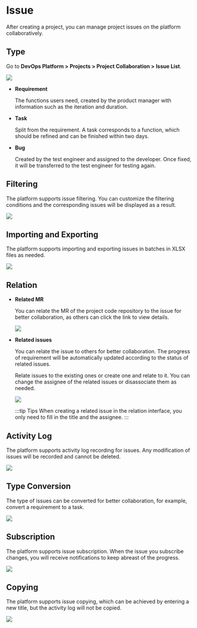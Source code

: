 # Issue

After creating a project, you can manage project issues on the platform collaboratively.

## Type

Go to **DevOps Platform > Projects > Project Collaboration > Issue List**.

![](http://terminus-paas.oss-cn-hangzhou.aliyuncs.com/paas-doc/2022/02/18/72c5cca0-5280-4d95-92ff-78eb856ae435.png)

- **Requirement**

   The functions users need, created by the product manager with information such as the iteration and duration.

- **Task**

   Split from the requirement. A task corresponds to a function, which should be refined and can be finished within two days.

- **Bug**

   Created by the test engineer and assigned to the developer. Once fixed, it will be transferred to the test engineer for testing again.

## Filtering

The platform supports issue filtering. You can customize the filtering conditions and the corresponding issues will be displayed as a result.

![](http://terminus-paas.oss-cn-hangzhou.aliyuncs.com/paas-doc/2022/02/18/b31c50a4-6bdc-4b7b-888a-99e39eaa6259.png)

## Importing and Exporting

The platform supports importing and exporting issues in batches in XLSX files as needed.

![](http://terminus-paas.oss-cn-hangzhou.aliyuncs.com/paas-doc/2022/02/18/d8de22f4-064a-4af9-9e0e-908b899d0411.png)

## Relation

- **Related MR**

   You can relate the MR of the project code repository to the issue for better collaboration, as others can click the link to view details.

   ![](http://terminus-paas.oss-cn-hangzhou.aliyuncs.com/paas-doc/2022/02/18/ade41f8a-1d10-4f81-a374-bf4d9543c946.png)

- **Related issues**

   You can relate the issue to others for better collaboration. The progress of requirement will be automatically updated according to the status of related issues.

   Relate issues to the existing ones or create one and relate to it. You can change the assignee of the related issues or disassociate them as needed.

   ![](http://terminus-paas.oss-cn-hangzhou.aliyuncs.com/paas-doc/2022/02/18/76bb4fd4-8cec-4129-aba8-b6bf7f503a62.png)

   :::tip Tips
   When creating a related issue in the relation interface, you only need to fill in the title and the assignee.
   :::

## Activity Log

The platform supports activity log recording for issues. Any modification of issues will be recorded and cannot be deleted.

![](http://terminus-paas.oss-cn-hangzhou.aliyuncs.com/paas-doc/2022/02/18/c690287a-6662-4204-982e-a36fdd78003c.png)

## Type Conversion

The type of issues can be converted for better collaboration, for example, convert a requirement to a task.

![](http://terminus-paas.oss-cn-hangzhou.aliyuncs.com/paas-doc/2022/02/18/28e80777-13ef-4343-abe8-32c4d6ae0441.png)

## Subscription

The platform supports issue subscription. When the issue you subscribe changes, you will receive notifications to keep abreast of the progress.

![](http://terminus-paas.oss-cn-hangzhou.aliyuncs.com/paas-doc/2022/02/18/f6fde216-6758-4da5-bf69-47c74760ace5.png)

## Copying

The platform supports issue copying, which can be achieved by entering a new title, but the activity log will not be copied.

![](http://terminus-paas.oss-cn-hangzhou.aliyuncs.com/paas-doc/2022/02/18/b4cf7802-e6a7-42da-9b39-f129e734729e.png)
